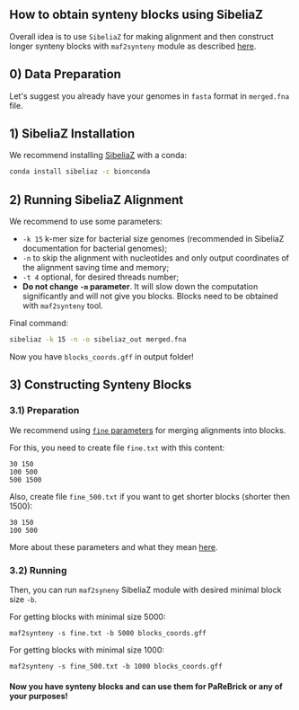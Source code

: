 ## How to obtain synteny blocks using SibeliaZ

Overall idea is to use `SibeliaZ` for making alignment and then construct longer synteny blocks with `maf2synteny` module as described [here](https://github.com/medvedevgroup/SibeliaZ#building-synteny-blocks).

## 0) Data Preparation
Let's suggest you already have your genomes in `fasta` format in `merged.fna` file.

## 1) SibeliaZ Installation

We recommend installing [SibeliaZ](https://github.com/medvedevgroup/SibeliaZ) with a conda:
```bash
conda install sibeliaz -c bionconda
```

## 2) Running SibeliaZ Alignment
We recommend to use some parameters: 
* `-k 15` k-mer size for bacterial size genomes (recommended in SibeliaZ documentation for bacterial genomes);
* `-n` to skip the alignment with nucleotides and only output coordinates of the alignment saving time and memory;
* `-t 4` optional, for desired threads number;
* **Do not change `-m` parameter**. 
It will slow down the computation significantly and will not give you blocks. 
Blocks need to be obtained with `maf2synteny` tool.

Final command:
```bash
sibeliaz -k 15 -n -o sibeliaz_out merged.fna
```

Now you have `blocks_coords.gff` in output folder!

## 3) Constructing Synteny Blocks 

### 3.1) Preparation
We recommend using [`fine` parameters](https://github.com/bioinf/Sibelia/blob/master/SIBELIA.md#custom-parameters-set) for merging alignments into blocks.

For this, you need to create file `fine.txt` with this content:
```
30 150
100 500
500 1500
```

Also, create file `fine_500.txt` if you want to get shorter blocks (shorter then 1500):
```
30 150
100 500
````

More about these parameters and what they mean [here](https://github.com/bioinf/Sibelia/blob/master/SIBELIA.md#custom-parameters-set).

### 3.2) Running
Then, you can run `maf2syneny` SibeliaZ module with desired minimal block size `-b`. 

For getting blocks with minimal size 5000:
```
maf2synteny -s fine.txt -b 5000 blocks_coords.gff
```

For getting blocks with minimal size 1000:
```
maf2synteny -s fine_500.txt -b 1000 blocks_coords.gff
```

#### Now you have synteny blocks and can use them for PaReBrick or any of your purposes!
